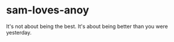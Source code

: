 # sam-loves-anoy
It's not about being the best. It's about being better than you were yesterday.

<!DOCTYPE html>
<html lang="en">
<head>
  <meta charset="UTF-8">
  <title>Love Encouragement 💕</title>
</head>
<body>
  <script>
    // Ask for input
    let average = parseInt(prompt("What's your final average this first quarter?"));

    // Conditions
    if (average === 75) {
      alert("Love, okay lang ‘yan. Passing is still an achievement. " +
            "I know mahirap at nakakapagod pero kinaya mo pa rin. " +
            "Proud ako sa 'yo kasi hindi ka sumuko, here lang ako to help you get better. " +
            "Remember, grades don’t define you, hinding-hindi magbabago pagtingin ko sa 'yo. " +
            "I love you, Anoy! 😘💕");
    } else if (average >= 76 && average <= 79) {
      alert("Love, nice one! Consistent ka and stable, at alam kong pinaghirapan mo ‘yan. " +
            "May room pa to grow, and I believe kaya mo pang mas mataas kung gugustuhin mo. " +
            "Pero kahit saan ka mapunta, proud ako sa 'yo, nandito ako lagi to support you. " +
            "Kahit anong average man 'yan, never magbabago turing ko sa 'yo. " +
            "I love you, Anoy! 😘💕");
    } else if (average >= 80 && average <= 89) {
      alert("Love, ang galing mo! That is already a strong average, and it shows yung effort at dedication mo. " +
            "Alam kong hindi madali pero kinaya mo pa rin. I’m beyond proud of you. " +
            "Kung gusto mo pang i-push higher, susuportahan kita, pero kung kailangan mo ng rest, please, don't forget to rest, okay? " +
            "Deserve na deserve mo ‘yan. And kahit anong grade pa 'yan, hinding-hindi magbabago pagmamahal na mayro'n ako sa 'yo. " +
            "I love you, Anoy! 😘💕");
    } else if (average >= 90 && average <= 100) {
      alert("Love, grabe, congrats! That is an amazing achievement. " +
            "Alam kong hindi lang ito dahil sa talino mo kundi sa effort at sipag mo rin. " +
            "Proud ako sobra, pero tandaan mo, kahit gaano kataas o kababa 'yung grade, you’ll always be the same person I admire and love. " +
            "Hinding-hindi magbabago 'yan. I love you, Anoy! 😘💕");
    } else {
      alert("Love, hindi valid yung average na nilagay mo. Pero kahit ano pa man yan, " +
            "proud pa rin ako sa'yo at nandito lang ako lagi. I love you, Anoy! 😘💕");
    }
  </script>
</body>
</html>
